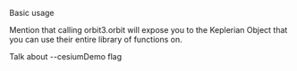 Basic usage

Mention that calling orbit3.orbit will expose you to the Keplerian Object that you can use their entire library of functions on.

Talk about --cesiumDemo flag
